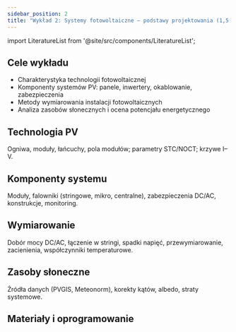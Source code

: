 ```yaml
---
sidebar_position: 2
title: "Wykład 2: Systemy fotowoltaiczne — podstawy projektowania (1,5 h)"
---
```


import LiteratureList from '@site/src/components/LiteratureList';

## Cele wykładu

- Charakterystyka technologii fotowoltaicznej
- Komponenty systemów PV: panele, inwertery, okablowanie, zabezpieczenia
- Metody wymiarowania instalacji fotowoltaicznych
- Analiza zasobów słonecznych i ocena potencjału energetycznego

## Technologia PV

Ogniwa, moduły, łańcuchy, pola modułów; parametry STC/NOCT; krzywe I–V.

## Komponenty systemu

Moduły, falowniki (stringowe, mikro, centralne), zabezpieczenia DC/AC, konstrukcje, monitoring.

## Wymiarowanie

Dobór mocy DC/AC, łączenie w stringi, spadki napięć, przewymiarowanie, zacienienia, współczynniki temperaturowe.

## Zasoby słoneczne

Źródła danych (PVGIS, Meteonorm), korekty kątów, albedo, straty systemowe.

## Materiały i oprogramowanie

<LiteratureList topic="software" title="Podręczniki i przewodniki oprogramowania" />
